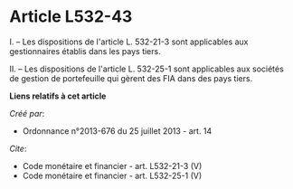 # Article L532-43

I. – Les dispositions de l'article L. 532-21-3 sont applicables aux gestionnaires établis dans les pays tiers.

II. – Les dispositions de l'article L. 532-25-1 sont applicables aux sociétés de gestion de portefeuille qui gèrent des FIA
dans des pays tiers.

**Liens relatifs à cet article**

_Créé par_:

  - Ordonnance n°2013-676 du 25 juillet 2013 - art. 14

_Cite_:

  - Code monétaire et financier - art. L532-21-3 (V)
  - Code monétaire et financier - art. L532-25-1 (V)
